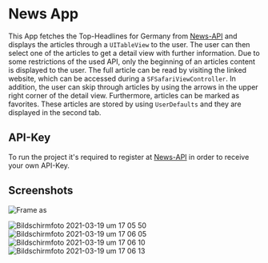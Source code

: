 # News App

This App fetches the Top-Headlines for Germany from [News-API](https://newsapi.org/) and displays the articles through a `UITableView` to the user. 
The user can then select one of the articles to get a detail view with further information. Due to some restrictions of the used API, only the beginning of an articles content is displayed to the user. The full article can be read by visiting the linked website, which can be accessed during a `SFSafariViewController`.
In addition, the user can skip through articles by using the arrows in the upper right corner of the detail view.
Furthermore, articles can be marked as favorites. These articles are stored by using `UserDefaults` and they are displayed in the second tab.

## API-Key
To run the project it's required to register at [News-API](https://newsapi.org/) in order to receive your own API-Key.

## Screenshots

![Frame as](https://user-images.githubusercontent.com/46824694/111910605-586e8c00-8a62-11eb-88fe-befd01ef27dc.png)

![Bildschirmfoto 2021-03-19 um 17 05 50](https://user-images.githubusercontent.com/46824694/111809713-912d2a80-88d5-11eb-8fba-a70d21c2c1ef.png)
![Bildschirmfoto 2021-03-19 um 17 06 05](https://user-images.githubusercontent.com/46824694/111809716-91c5c100-88d5-11eb-90c3-cb3b06efc407.png)
![Bildschirmfoto 2021-03-19 um 17 06 10](https://user-images.githubusercontent.com/46824694/111809719-92f6ee00-88d5-11eb-9eba-e935ad4d3ac1.png) 
![Bildschirmfoto 2021-03-19 um 17 06 13](https://user-images.githubusercontent.com/46824694/111809723-92f6ee00-88d5-11eb-971e-1bff1a4818a9.png)

